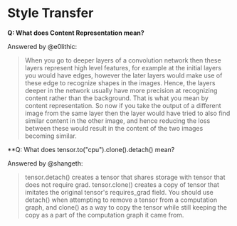 # Style Transfer

**Q: What does Content Representation mean?**

Answered by @e0lithic:
>When you go to deeper layers of a convolution network then these layers represent high level features, for example at the initial layers you would have edges, however the later layers would make use of these edge to recognize shapes in the images. Hence, the layers deeper in the network usually have more precision at recognizing content rather than the background. That is what you mean by content representation. So now if you take the output of a different image from the same layer then the layer would have tried to also find similar content in the other image, and hence reducing the loss between these would result in the content of the two images becoming similar.

**Q: What does tensor.to("cpu").clone().detach() mean?

Answered by @shangeth:
>tensor.detach() creates a tensor that shares storage with tensor that does not require grad. 
tensor.clone() creates a copy of tensor that imitates the original tensor's requires_grad field.
You should use detach() when attempting to remove a tensor from a computation graph, and clone() as a way to copy the tensor while still keeping the copy as a part of the computation graph it came from.
